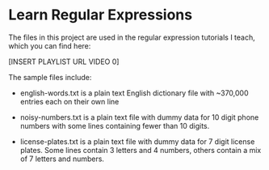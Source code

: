 # Learn Regular Expressions

The files in this project are used in the regular expression tutorials I teach, which you can find here:

[INSERT PLAYLIST URL VIDEO 0]

The sample files include:

- english-words.txt is a plain text English dictionary file with ~370,000 entries each on their own line

- noisy-numbers.txt is a plain text file with dummy data for 10 digit phone numbers with some lines containing fewer than 10 digits.

- license-plates.txt is a plain text file with dummy data for 7 digit license plates. Some lines contain 3 letters 
and 4 numbers, others contain a mix of 7 letters and numbers.
